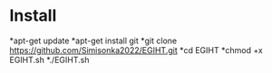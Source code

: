 # Install

*apt-get update
*apt-get install git
*git clone https://github.com/Simisonka2022/EGIHT.git 
*cd EGIHT
*chmod +x EGIHT.sh
*./EGIHT.sh
